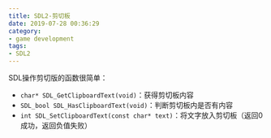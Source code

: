 ```yaml
---
title: SDL2-剪切板
date: 2019-07-28 00:36:29
category:
- game development
tags:
- SDL2
---
```

SDL操作剪切版的函数很简单：
* `char* SDL_GetClipboardText(void)`：获得剪切板内容
* `SDL_bool SDL_HasClipboardText(void)`：判断剪切板内是否有内容
* `int SDL_SetClipboardText(const char* text)`：将文字放入剪切板（返回0成功，返回负值失败）